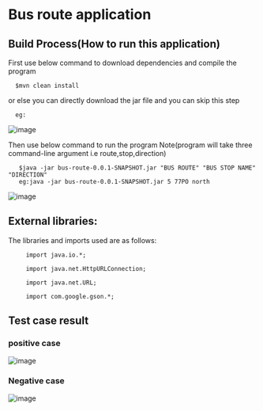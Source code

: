 # Bus route application


## Build Process(How to run this application)

First use below command to download dependencies and compile the program
      
      $mvn clean install
      
or else you can directly download the jar file and you can skip this step  

      eg:
      
![image](https://user-images.githubusercontent.com/25560217/50240243-449ed000-03ea-11e9-8d5b-46f75e00f758.png)
      
Then use below command to run the program
       Note(program will take three command-line argument i.e route,stop,direction)

       $java -jar bus-route-0.0.1-SNAPSHOT.jar "BUS ROUTE" "BUS STOP NAME" "DIRECTION"
       eg:java -jar bus-route-0.0.1-SNAPSHOT.jar 5 77PO north
![image](https://user-images.githubusercontent.com/25560217/49987996-52dc8e80-ff9b-11e8-8640-b9cdf1d52092.png)

## External libraries:

The libraries and imports used are as follows: 

         import java.io.*;

         import java.net.HttpURLConnection;

         import java.net.URL;

         import com.google.gson.*;

## Test case result

  ### positive case
![image](https://user-images.githubusercontent.com/25560217/50099349-e7691a00-0243-11e9-9f35-ae41a51dbe81.png)

  ### Negative case

![image](https://user-images.githubusercontent.com/25560217/50239394-0f917e00-03e8-11e9-9495-84aaa25379c9.png)
        
